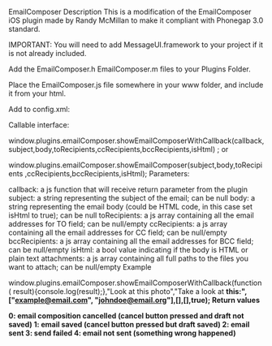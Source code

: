 EmailComposer Description This is a modification of the EmailComposer
iOS plugin made by Randy McMillan to make it compliant with Phonegap 3.0 standard. 

IMPORTANT: You will need to add MessageUI.framework to your project if
it is not already included.

Add the EmailComposer.h EmailComposer.m files to your Plugins Folder.

Place the EmailComposer.js file somewhere in your www folder, and
include it from your html.

Add to config.xml:

<feature name="EmailComposer">
	<param name="ios-package" value="EmailComposer" />
</feature>

Callable interface:

window.plugins.emailComposer.showEmailComposerWithCallback(callback,
subject,body,toRecipients,ccRecipients,bccRecipients,isHtml)
; or

window.plugins.emailComposer.showEmailComposer(subject,body,toRecipients
,ccRecipients,bccRecipients,isHtml); Parameters:

callback: a js function that will receive return parameter from the
plugin subject: a string representing the subject of the email; can be
null body: a string representing the email body (could be HTML code, in
this case set isHtml to true); can be null toRecipients: a js array
containing all the email addresses for TO field; can be null/empty
ccRecipients: a js array containing all the email addresses for CC
field; can be null/empty bccRecipients: a js array containing all the
email addresses for BCC field; can be null/empty isHtml: a bool value
indicating if the body is HTML or plain text attachments: a js array
containing all full paths to the files you want to attach; can be
null/empty Example

window.plugins.emailComposer.showEmailComposerWithCallback(function(
result){console.log(result);},"Look at this photo","Take a look at
<b>this<b/>:",["example@email.com",
"johndoe@email.org"],[],[],true); Return
values

0: email composition cancelled (cancel button pressed and draft not
saved) 1: email saved (cancel button pressed but draft saved) 2: email
sent 3: send failed 4: email not sent (something wrong happened)